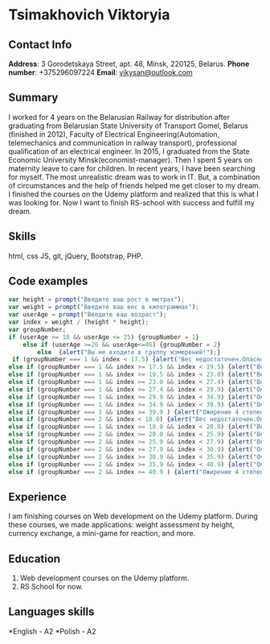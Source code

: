 # Tsimakhovich Viktoryia
## Contact Info 
**Address**: 3 Gorodetskaya Street, apt. 48, Minsk, 220125, Belarus. **Phone number**: +375296097224 **Email**: vikysan@outlook.com 
## Summary
  I worked for 4 years on the Belarusian Railway for distribution after graduating from Belarusian State University of Transport Gomel, Belarus (finished in 2012), Faculty of Electrical Engineering(Automation, telemechanics and communication in railway transport), professional qualification of an electrical engineer. In 2015, I graduated from the State Economic University Minsk(economist-manager). Then I spent 5 years on maternity leave to care for children. In recent years, I have been searching for myself. The most unrealistic dream was to work in IT. But, a combination of circumstances and the help of friends helped me get closer to my dream. I finished the courses on the Udemy platform and realized that this is what I was looking for. Now I want to finish RS-school with success and fulfill my dream.

## Skills
html, css JS, git, jQuery, Bootstrap, PHP.

## Code examples
```javascript
var height = prompt("Введите ваш рост в метрах");
var weight = prompt("Введите ваш вес в килограммах");
var userAge = prompt("Введите ваш возраст");
var index = weight / (height * height);
var groupNumber;
if (userAge >= 18 && userAge <= 25) {groupNumber = 1}
	else if (userAge >=26 && userAge<=46) {groupNumber = 2}
		else  {alert("Вы не входите в группу измерений!");}
 if (groupNumber === 1 && index < 17.5) {alert("Вес недостаточен.Опасно для здоровья");}
else if (groupNumber === 1 && index >= 17.5 && index < 19.5) {alert("Вес слегка снижен.Неопасно для здоровья");}
else if (groupNumber === 1 && index >= 19.5 && index < 23.0) {alert("Вес нормальный");}
else if (groupNumber === 1 && index >= 23.0 && index < 27.4) {alert("Вес излишний");}
else if (groupNumber === 1 && index >= 27.4 && index < 29.9) {alert("Ожирение 1 степени");}
else if (groupNumber === 1 && index >= 29.9 && index < 34.9) {alert("Ожирение 2 степени");}
else if (groupNumber === 1 && index >= 34.9 && index < 39.9) {alert("Ожирение 3 степени");}
else if (groupNumber === 1 && index >= 39.9 ) {alert("Ожирение 4 степени");}
else if (groupNumber === 2 && index < 18.0) {alert("Вес недостаточен.Опасно для здоровья");}
else if (groupNumber === 1 && index >= 18.0 && index < 20.0) {alert("Вес слегка снижен.Неопасно для здоровья");}
else if (groupNumber === 2 && index >= 20.0 && index < 25.9) {alert("Вес нормальный");}
else if (groupNumber === 2 && index >= 25.9 && index < 27.9) {alert("Вес излишний");}
else if (groupNumber === 2 && index >= 27.9 && index < 30.9) {alert("Ожирение 1 степени");}
else if (groupNumber === 2 && index >= 30.9 && index < 35.9) {alert("Ожирение 2 степени");}
else if (groupNumber === 2 && index >= 35.9 && index < 40.9) {alert("Ожирение 3 степени");}
else if (groupNumber === 2 && index >= 40.9 ) {alert("Ожирение 4 степени");}
```

## Experience
I am finishing courses on Web development on the Udemy platform. During these courses, we made applications: weight assessment by height, currency exchange, a mini-game for reaction, and more.

## Education
1. Web development courses on the Udemy platform.
2. RS School for now.

## Languages skills
*English - A2 
*Polish - A2